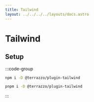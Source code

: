 ```yaml
---
title: Tailwind
layout: ../../../../layouts/docs.astro
---
```


# Tailwind

## Setup

:::code-group

```sh [npm]
npm i -D @terrazzo/plugin-tailwind
```

```sh [pnpm]
pnpm i -D @terrazzo/plugin-tailwind
```

:::

